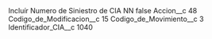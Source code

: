 <?xml version="1.0" encoding="UTF-8"?>
<CustomMetadata xmlns="http://soap.sforce.com/2006/04/metadata" xmlns:xsi="http://www.w3.org/2001/XMLSchema-instance" xmlns:xsd="http://www.w3.org/2001/XMLSchema">
    <label>Incluír Numero de Siniestro de CIA NN</label>
    <protected>false</protected>
    <values>
        <field>Accion__c</field>
        <value xsi:type="xsd:string">48</value>
    </values>
    <values>
        <field>Codigo_de_Modificacion__c</field>
        <value xsi:type="xsd:string">15</value>
    </values>
    <values>
        <field>Codigo_de_Movimiento__c</field>
        <value xsi:type="xsd:string">3</value>
    </values>
    <values>
        <field>Identificador_CIA__c</field>
        <value xsi:type="xsd:string">1040</value>
    </values>
</CustomMetadata>
